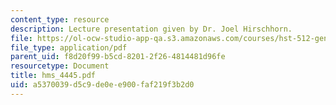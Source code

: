 ```yaml
---
content_type: resource
description: Lecture presentation given by Dr. Joel Hirschhorn.
file: https://ol-ocw-studio-app-qa.s3.amazonaws.com/courses/hst-512-genomic-medicine-spring-2004/a5370039d5c9de0ee900faf219f3b2d0_hms_4445.pdf
file_type: application/pdf
parent_uid: f8d20f99-b5cd-8201-2f26-4814481d96fe
resourcetype: Document
title: hms_4445.pdf
uid: a5370039-d5c9-de0e-e900-faf219f3b2d0
---
```

